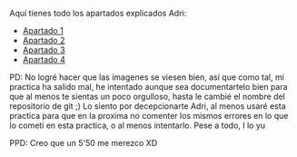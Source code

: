 Aquí tienes todo los apartados explicados Adri:

- [Apartado 1](Apartado1.md)
- [Apartado 2](Apartado2.md)
- [Apartado 3](Apartado3.md)
- [Apartado 4](Apartado4.md)


PD: No logré hacer que las imagenes se viesen bien, así que como tal, mi practica ha salido mal, he intentado aunque sea documentartelo bien para que al menos te sientas un poco orgulloso, hasta le cambié el nombre del repositorio de git ;) Lo siento por decepcionarte Adri, al menos usaré esta practica para que en la proxima no comenter los mismos errores en lo que lo cometí en esta practica, o al menos intentarlo. Pese a todo, I lo yu

PPD: Creo que un 5'50 me merezco XD


